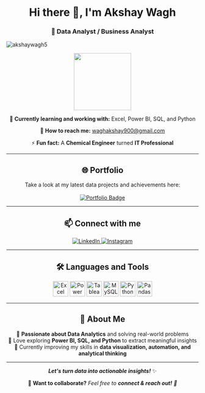 <h1 align="center">Hi there 👋, I'm Akshay Wagh</h1>
<h3 align="center">🚀 Data Analyst / Business Analyst</h3>
<p align="left"> <img src="https://komarev.com/ghpvc/?username=akshaywagh5&label=Profile%20views&color=0e75b6&style=flat" alt="akshaywagh5" /> </p>


<p align="center">
  <img src="https://media.giphy.com/media/qgQUggAC3Pfv687qPC/giphy.gif" width="150">
</p>


<p align="center">🌱 <b>Currently learning and working with:</b> Excel, Power BI, SQL, and Python</p>  
<p align="center">📧 <b>How to reach me:</b> <a href="mailto:waghakshay900@gmail.com">waghakshay900@gmail.com</a></p>  
<p align="center">⚡ <b>Fun fact:</b> A <b>Chemical Engineer</b> turned <b>IT Professional</b></p>  


---

<h2 align="center">🌐 Portfolio</h2>
<p align="center">
Take a look at my latest data projects and achievements here:<br><br>
<a href="https://codebasics.io/portfolio/AKSHAY-BHASKAR-WAGH" target="_blank">
  <img src="https://img.shields.io/badge/View%20Portfolio-00BFFF?style=for-the-badge&logo=readme&logoColor=white" alt="Portfolio Badge"/>
</a>
</p>

---


<h2 align="center">📫 Connect with me</h2>
<p align="center">
  <a href="https://www.linkedin.com/in/akshay-wagh-ba08b3119/">
    <img src="https://img.shields.io/badge/-LinkedIn-0A66C2?style=flat&logo=Linkedin&logoColor=white" alt="LinkedIn">
  </a>  
  <a href="https://www.instagram.com/_akshay_wagh_70/">
    <img src="https://img.shields.io/badge/-Instagram-E4405F?style=flat&logo=instagram&logoColor=white" alt="Instagram">
  </a>  
</p>

---

<h2 align="center">🛠️ Languages and Tools</h2>
<p align="center">
<img src="https://cdn.worldvectorlogo.com/logos/microsoft-excel-2013.svg" alt="Excel" width="40" height="40"/>
  <img src="https://upload.wikimedia.org/wikipedia/commons/c/cf/New_Power_BI_Logo.svg" alt="Power BI" width="40" height="40"/>
  <img src="https://upload.wikimedia.org/wikipedia/commons/4/4b/Tableau_Logo.png" alt="Tableau" width="40" height="40"/>
  <img src="https://cdn.jsdelivr.net/gh/devicons/devicon/icons/mysql/mysql-original.svg" alt="MySQL" width="40" height="40"/>
  <img src="https://cdn.jsdelivr.net/gh/devicons/devicon/icons/python/python-original.svg" alt="Python" width="40" height="40"/>
  <img src="https://cdn.jsdelivr.net/gh/devicons/devicon/icons/pandas/pandas-original.svg" alt="Pandas" width="40" height="40"/>

</p>  

---

<h2 align="center">📌 About Me</h2>
<p align="center">
🔹 <b>Passionate about Data Analytics</b> and solving real-world problems<br>  
🔹 Love exploring <b>Power BI, SQL, and Python</b> to extract meaningful insights<br>  
🔹 Currently improving my skills in <b>data visualization, automation, and analytical thinking</b>  
</p>  

---

<p align="center"><b><i>Let's turn data into actionable insights!</i></b> ✨</p>

<p align="center">
🎯 <b>Want to collaborate?</b><i> Feel free to <i><b>connect & reach out!</b> 🎯  
</p>
